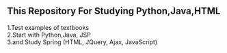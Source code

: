 This Repository For Studying Python,Java,HTML
-----------------------------------------
1.Test examples of textbooks  
2.Start with Python,Java, JSP  
3.and Study Spring (HTML, JQuery, Ajax, JavaScript)  
